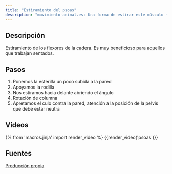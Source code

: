```yaml
---
title: "Estiramiento del psoas"
description: "movimiento-animal.es: Una forma de estirar este músculo (psoas). Previene el dolor de espalda."
---
```


## Descripción

Estiramiento de los flexores de la cadera. Es muy beneficioso para aquellos que trabajan sentados.


## Pasos

1. Ponemos la esterilla un poco subida a la pared
2. Apoyamos la rodilla
3. Nos estiramos hacia delante abriendo el ángulo
4. Rotación de columna
5. Apretamos el culo contra la pared, atención a la posición de la pelvis que debe estar neutra

## Videos

{% from 'macros.jinja' import render_video %}
{{render_video('psoas')}}

## Fuentes

[Producción propia]({{config.site_url}})
